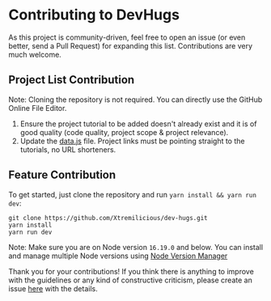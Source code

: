 # Contributing to DevHugs

As this project is community-driven, feel free to open an issue (or even better, send a Pull Request) for expanding this list. Contributions are very much welcome.


## Project List Contribution

Note: Cloning the repository is not required. You can directly use the GitHub Online File Editor.

1. Ensure the project tutorial to be added doesn't already exist and it is of good quality (code quality, project scope & project relevance).
2. Update the [data.js](https://github.com/Xtremilicious/dev-hugs/blob/master/data.js) file. Project links must be pointing straight to the tutorials, no URL shorteners. 

## Feature Contribution

To get started, just clone the repository and run `yarn install && yarn run dev`:

    git clone https://github.com/Xtremilicious/dev-hugs.git
    yarn install
    yarn run dev

Note: Make sure you are on Node version `16.19.0` and below. You can install and manage multiple Node versions using [Node Version Manager](https://github.com/nvm-sh/nvm)

Thank you for your contributions! If you think there is anything to improve with the guidelines or any kind of constructive criticism, please create an issue [here](https://github.com/Xtremilicious/dev-hugs/issues/new) with the details.
